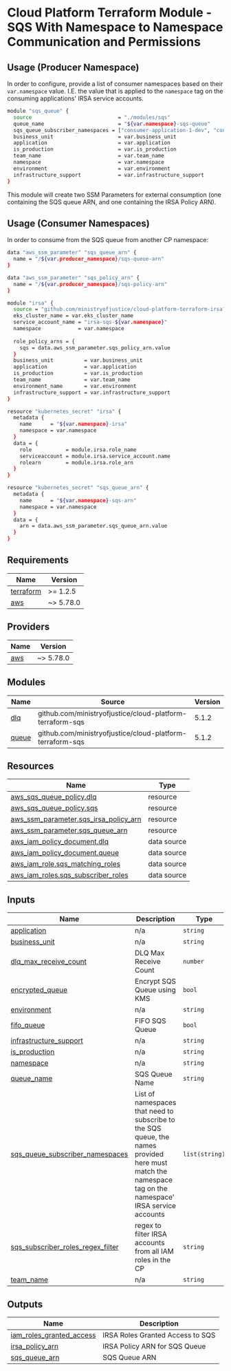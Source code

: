 # Cloud Platform Terraform Module - SQS With Namespace to Namespace Communication and Permissions

## Usage (Producer Namespace)

In order to configure, provide a list of consumer namespaces based on their `var.namespace` value. I.E. the value that is applied to the `namespace` tag on the consuming applications' IRSA service accounts.

```bash
module "sqs_queue" {
  source                            = "./modules/sqs"
  queue_name                        = "${var.namespace}-sqs-queue"
  sqs_queue_subscriber_namespaces = ["consumer-application-1-dev", "consumer-application-2-dev", "consumer-application-3-dev"]
  business_unit                     = var.business_unit
  application                       = var.application
  is_production                     = var.is_production
  team_name                         = var.team_name
  namespace                         = var.namespace
  environment                       = var.environment
  infrastructure_support            = var.infrastructure_support
}
```

This module will create two SSM Parameters for external consumption (one containing the SQS queue ARN, and one containing the IRSA Policy ARN).

## Usage (Consumer Namespaces)

In order to consume from the SQS queue from another CP namespace:

```bash
data "aws_ssm_parameter" "sqs_queue_arn" {
  name = "/${var.producer_namespace}/sqs-queue-arn"
}

data "aws_ssm_parameter" "sqs_policy_arn" {
  name = "/${var.producer_namespace}/sqs-policy-arn"
}

module "irsa" {
  source = "github.com/ministryofjustice/cloud-platform-terraform-irsa?ref=2.1.0"
  eks_cluster_name = var.eks_cluster_name
  service_account_name = "irsa-sqs-${var.namespace}"
  namespace            = var.namespace
  
  role_policy_arns = {
    sqs = data.aws_ssm_parameter.sqs_policy_arn.value
  }
  business_unit          = var.business_unit
  application            = var.application
  is_production          = var.is_production
  team_name              = var.team_name
  environment_name       = var.environment
  infrastructure_support = var.infrastructure_support
}

resource "kubernetes_secret" "irsa" {
  metadata {
    name      = "${var.namespace}-irsa"
    namespace = var.namespace
  }
  data = {
    role           = module.irsa.role_name
    serviceaccount = module.irsa.service_account.name
    rolearn        = module.irsa.role_arn
  }
}

resource "kubernetes_secret" "sqs_queue_arn" {
  metadata {
    name      = "${var.namespace}-sqs-arn"
    namespace = var.namespace
  }
  data = {
    arn = data.aws_ssm_parameter.sqs_queue_arn.value
  }
}
```

<!-- BEGIN_TF_DOCS -->
## Requirements

| Name | Version |
|------|---------|
| <a name="requirement_terraform"></a> [terraform](#requirement\_terraform) | >= 1.2.5 |
| <a name="requirement_aws"></a> [aws](#requirement\_aws) | ~> 5.78.0 |

## Providers

| Name | Version |
|------|---------|
| <a name="provider_aws"></a> [aws](#provider\_aws) | ~> 5.78.0 |

## Modules

| Name | Source | Version |
|------|--------|---------|
| <a name="module_dlq"></a> [dlq](#module\_dlq) | github.com/ministryofjustice/cloud-platform-terraform-sqs | 5.1.2 |
| <a name="module_queue"></a> [queue](#module\_queue) | github.com/ministryofjustice/cloud-platform-terraform-sqs | 5.1.2 |

## Resources

| Name | Type |
|------|------|
| [aws_sqs_queue_policy.dlq](https://registry.terraform.io/providers/hashicorp/aws/latest/docs/resources/sqs_queue_policy) | resource |
| [aws_sqs_queue_policy.sqs](https://registry.terraform.io/providers/hashicorp/aws/latest/docs/resources/sqs_queue_policy) | resource |
| [aws_ssm_parameter.sqs_irsa_policy_arn](https://registry.terraform.io/providers/hashicorp/aws/latest/docs/resources/ssm_parameter) | resource |
| [aws_ssm_parameter.sqs_queue_arn](https://registry.terraform.io/providers/hashicorp/aws/latest/docs/resources/ssm_parameter) | resource |
| [aws_iam_policy_document.dlq](https://registry.terraform.io/providers/hashicorp/aws/latest/docs/data-sources/iam_policy_document) | data source |
| [aws_iam_policy_document.queue](https://registry.terraform.io/providers/hashicorp/aws/latest/docs/data-sources/iam_policy_document) | data source |
| [aws_iam_role.sqs_matching_roles](https://registry.terraform.io/providers/hashicorp/aws/latest/docs/data-sources/iam_role) | data source |
| [aws_iam_roles.sqs_subscriber_roles](https://registry.terraform.io/providers/hashicorp/aws/latest/docs/data-sources/iam_roles) | data source |

## Inputs

| Name | Description | Type | Default | Required |
|------|-------------|------|---------|:--------:|
| <a name="input_application"></a> [application](#input\_application) | n/a | `string` | n/a | yes |
| <a name="input_business_unit"></a> [business\_unit](#input\_business\_unit) | n/a | `string` | n/a | yes |
| <a name="input_dlq_max_receive_count"></a> [dlq\_max\_receive\_count](#input\_dlq\_max\_receive\_count) | DLQ Max Receive Count | `number` | `3` | no |
| <a name="input_encrypted_queue"></a> [encrypted\_queue](#input\_encrypted\_queue) | Encrypt SQS Queue using KMS | `bool` | `false` | no |
| <a name="input_environment"></a> [environment](#input\_environment) | n/a | `string` | n/a | yes |
| <a name="input_fifo_queue"></a> [fifo\_queue](#input\_fifo\_queue) | FIFO SQS Queue | `bool` | `false` | no |
| <a name="input_infrastructure_support"></a> [infrastructure\_support](#input\_infrastructure\_support) | n/a | `string` | n/a | yes |
| <a name="input_is_production"></a> [is\_production](#input\_is\_production) | n/a | `string` | n/a | yes |
| <a name="input_namespace"></a> [namespace](#input\_namespace) | n/a | `string` | n/a | yes |
| <a name="input_queue_name"></a> [queue\_name](#input\_queue\_name) | SQS Queue Name | `string` | n/a | yes |
| <a name="input_sqs_queue_subscriber_namespaces"></a> [sqs\_queue\_subscriber\_namespaces](#input\_sqs\_queue\_subscriber\_namespaces) | List of namespaces that need to subscribe to the SQS queue, the names provided here must match the namespace tag on the namespace' IRSA service accounts | `list(string)` | n/a | yes |
| <a name="input_sqs_subscriber_roles_regex_filter"></a> [sqs\_subscriber\_roles\_regex\_filter](#input\_sqs\_subscriber\_roles\_regex\_filter) | regex to filter IRSA accounts from all IAM roles in the CP | `string` | `"^cloud-platform-irsa.*"` | no |
| <a name="input_team_name"></a> [team\_name](#input\_team\_name) | n/a | `string` | n/a | yes |

## Outputs

| Name | Description |
|------|-------------|
| <a name="output_iam_roles_granted_access"></a> [iam\_roles\_granted\_access](#output\_iam\_roles\_granted\_access) | IRSA Roles Granted Access to SQS |
| <a name="output_irsa_policy_arn"></a> [irsa\_policy\_arn](#output\_irsa\_policy\_arn) | IRSA Policy ARN for SQS Queue |
| <a name="output_sqs_queue_arn"></a> [sqs\_queue\_arn](#output\_sqs\_queue\_arn) | SQS Queue ARN |
<!-- END_TF_DOCS -->